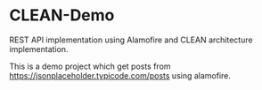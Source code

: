 # CLEAN-Demo
REST API implementation using Alamofire and CLEAN architecture implementation.

This is a demo project which get posts from https://jsonplaceholder.typicode.com/posts using alamofire. 
